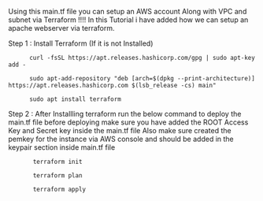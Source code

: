 Using this main.tf file you can setup an AWS account Along with VPC and subnet via Terraform !!!!
In this Tutorial i have  added how  we can setup an apache  webserver via terraform.


Step 1 : Install Terraform  (If it is not Installed)

          curl -fsSL https://apt.releases.hashicorp.com/gpg | sudo apt-key add -

          sudo apt-add-repository "deb [arch=$(dpkg --print-architecture)] https://apt.releases.hashicorp.com $(lsb_release -cs) main"

          sudo apt install terraform

Step 2 : After Installling terraform run the below command to deploy the main.tf file 
         before  deploying make sure you have added the ROOT Access Key and Secret key inside the main.tf file 
         Also make sure created the pemkey for the instance via AWS console and should be added  in the keypair section inside main.tf file

           terraform init
           
           terraform plan
           
           terraform apply
